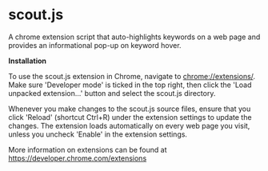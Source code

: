 # scout.js
A chrome extension script that auto-highlights keywords on a web page and provides an informational pop-up on keyword hover.

**Installation** 

To use the scout.js extension in Chrome, navigate to <chrome://extensions/>. Make sure 'Developer mode' is ticked in the top right, then click the 'Load unpacked extension...' button and select the scout.js directory.

Whenever you make changes to the scout.js source files, ensure that you click 'Reload' (shortcut Ctrl+R) under the extension settings to update the changes. The extension loads automatically on every web page you visit, unless you uncheck 'Enable' in the extension settings.

More information on extensions can be found at <https://developer.chrome.com/extensions>
